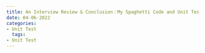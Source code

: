 ```yaml
---
title: An Interview Review & Conclusion：My Spaghetti Code and Unit Test
date: 04-06-2022
categories:
- Unit Test
  tags:
- Unit Test
---
```


